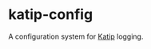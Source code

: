katip-config
============
A configuration system for [Katip] logging.

[Katip]: https://hackage.haskell.org/package/katip

